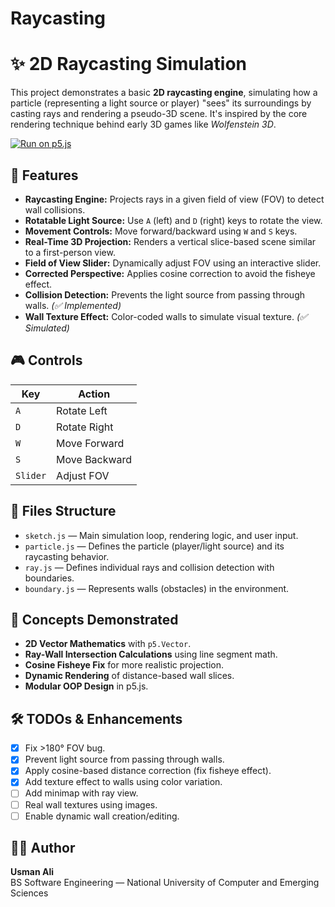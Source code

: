# Raycasting

# ✨ 2D Raycasting Simulation

This project demonstrates a basic **2D raycasting engine**, simulating how a particle (representing a light source or player) "sees" its surroundings by casting rays and rendering a pseudo-3D scene. It's inspired by the core rendering technique behind early 3D games like *Wolfenstein 3D*.

[![Run on p5.js](https://img.shields.io/badge/Try%20Live%20Demo-p5.js-blue?style=for-the-badge)](https://editor.p5js.org/Usman_Ali/full/3Bj7Jo3a-)

## 🚀 Features

- **Raycasting Engine:** Projects rays in a given field of view (FOV) to detect wall collisions.
- **Rotatable Light Source:** Use `A` (left) and `D` (right) keys to rotate the view.
- **Movement Controls:** Move forward/backward using `W` and `S` keys.
- **Real-Time 3D Projection:** Renders a vertical slice-based scene similar to a first-person view.
- **Field of View Slider:** Dynamically adjust FOV using an interactive slider.
- **Corrected Perspective:** Applies cosine correction to avoid the fisheye effect.
- **Collision Detection:** Prevents the light source from passing through walls. *(✅ Implemented)*
- **Wall Texture Effect:** Color-coded walls to simulate visual texture. *(✅ Simulated)*

## 🎮 Controls

| Key        | Action           |
|------------|------------------|
| `A`        | Rotate Left      |
| `D`        | Rotate Right     |
| `W`        | Move Forward     |
| `S`        | Move Backward    |
| `Slider`   | Adjust FOV       |

## 📁 Files Structure

- `sketch.js` — Main simulation loop, rendering logic, and user input.
- `particle.js` — Defines the particle (player/light source) and its raycasting behavior.
- `ray.js` — Defines individual rays and collision detection with boundaries.
- `boundary.js` — Represents walls (obstacles) in the environment.

## 🧠 Concepts Demonstrated

- **2D Vector Mathematics** with `p5.Vector`.
- **Ray-Wall Intersection Calculations** using line segment math.
- **Cosine Fisheye Fix** for more realistic projection.
- **Dynamic Rendering** of distance-based wall slices.
- **Modular OOP Design** in p5.js.

## 🛠️ TODOs & Enhancements

- [x] Fix >180° FOV bug.
- [x] Prevent light source from passing through walls.
- [x] Apply cosine-based distance correction (fix fisheye effect).
- [x] Add texture effect to walls using color variation.
- [ ] Add minimap with ray view.
- [ ] Real wall textures using images.
- [ ] Enable dynamic wall creation/editing.

## 🧑‍💻 Author

**Usman Ali**  
BS Software Engineering — National University of Computer and Emerging Sciences
